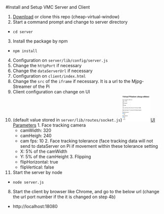 #Install and Setup VMC Server and Client
1. [Download](https://github.com/VincentLeung/cheap-virtual-window/archive/master.zip) or clone this repo (cheap-virtual-window)
2. Start a command prompt and change to server directory
  * `cd server`
3. Install the package by npm
  * `npm install`
4. Configuration on `server/lib/config/server.js`
  1. Change the `httpPort` if necessary
  2. Change the `dataServerUrl` if necessary
5. Configuration on `client/index.html`
  1. Change the `src` of the `iframe` if necessary.  It is a url to the Mjpg-Streamer of the Pi
6. Client configuration can change on UI
  1. (default value stored in `server/lib/routes/socket.js`)[<img src='assets/parameters.png' width='93' height='88'>UI Parameters](assets/parameters.png)
    1. Face tracking camera
      * camWidth: 320
      * camHeigh: 240
      * cam fps: 10
    2. Face tracking tolerance (face tracking data will not send to dataServer on Pi if movement within these tolerance setting
      * X: 5% of the camWidth
      * Y: 5% of the camHeight
    3. Flipping
      * flipHorizontal: true
      * flipVertical: false
7. Start the server by node
  * `node server.js`
8. Start the client by browser like Chrome, and go to the below url (change the url port number if the it is changed on step 4b)
  * http://localhost:18080

